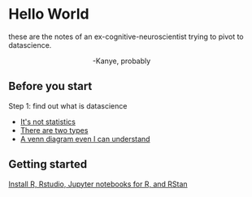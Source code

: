 # Hello World

these are the notes of an ex-cognitive-neuroscientist trying to pivot to datascience. 

 &nbsp;&nbsp;&nbsp;&nbsp;&nbsp;&nbsp;&nbsp;&nbsp;&nbsp;&nbsp;&nbsp;&nbsp;&nbsp;&nbsp;&nbsp;&nbsp;&nbsp;&nbsp;&nbsp;&nbsp;&nbsp;&nbsp;&nbsp;&nbsp;&nbsp;&nbsp;&nbsp;&nbsp;&nbsp;&nbsp;&nbsp;&nbsp;&nbsp;&nbsp;&nbsp;&nbsp;&nbsp;&nbsp;&nbsp;&nbsp;&nbsp;&nbsp;-Kanye, probably

## Before you start
Step 1: find out what is datascience

- [It's not statistics](http://bulletin.imstat.org/2014/09/data-science-how-is-it-different-to-statistics)
- [There are two types](https://www.quora.com/What-is-data-science/answer/Michael-Hochster)
- [A venn diagram even I can understand](http://drewconway.com/zia/2013/3/26/the-data-science-venn-diagram)


## Getting started
[Install R, Rstudio, Jupyter notebooks for R, and RStan](https://datarichard.github.io/2020/09/06/getting-started)

<br>
